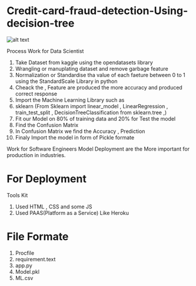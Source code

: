 # Credit-card-fraud-detection-Using-decision-tree
![alt text](https://www.google.com/imgres?q=credit%20card%20fraud%20detection%20photo&imgurl=https%3A%2F%2Fmedia.licdn.com%2Fdms%2Fimage%2FC5612AQFRXtqWj6slMQ%2Farticle-cover_image-shrink_600_2000%2F0%2F1646468365430%3Fe%3D2147483647%26v%3Dbeta%26t%3DasH7xaLdM0xT_kOAuCmaDSA29fzyI0uWukg5sLt4vAM&imgrefurl=https%3A%2F%2Fwww.linkedin.com%2Fpulse%2Fcredit-card-fraud-detection-using-data-science-sanjaya-kumar-khadanga&docid=xegEjmuTkmg5nM&tbnid=6uEkz549BShUOM&vet=12ahUKEwiJraTCrvaEAxXTi2MGHVhjDP4QM3oECFQQAA..i&w=601&h=402&hcb=2&ved=2ahUKEwiJraTCrvaEAxXTi2MGHVhjDP4QM3oECFQQAA)

Process Work for Data Scientist

1) Take Dataset from kaggle using the opendatasets library
2) Wrangling or manuplating dataset and remove garbage feature
3) Normalization or Standardise tha value of each faeture between 0 to 1 using the StandardScale Library in python
4) Cheack the , Feature are produced the more accuracy and produced correct response
5) Import the Machine Learning Library such as
6) sklearn (From Sklearn import linear_model , LinearRegression , train_test_split , DecisionTreeClassification from sklearn.tree ,)
7) Fit our Model on 80% of training data and 20% for Test the model
8) Find the Confusion Matrix
9) In Confusion Matrix we find the Accuracy , Prediction
10) Finaly Import the model in form of  Pickle formate


Work for Software Engineers
Model Deployment are the More important for production in industries.

# For Deployment 
Tools Kit 
1) Used HTML , CSS and some JS
2) Used PAAS(Platform as a Service)  Like Heroku

# File Formate
1) Procfile
2) requirement.text
3) app.py
4) Model.pkl
5) ML.csv


   
